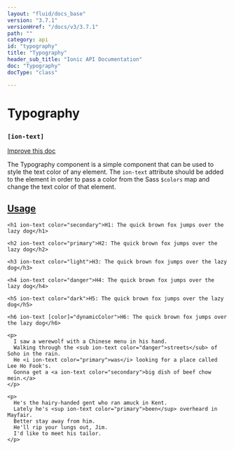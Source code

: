 ```yaml
---
layout: "fluid/docs_base"
version: "3.7.1"
versionHref: "/docs/v3/3.7.1"
path: ""
category: api
id: "typography"
title: "Typography"
header_sub_title: "Ionic API Documentation"
doc: "Typography"
docType: "class"

---
```










<h1 class="api-title">
<a class="anchor" name="typography" href="#typography"></a>

Typography
<h3><code>[ion-text]</code></h3>






</h1>

<a class="improve-v2-docs" href="http://github.com/ionic-team/ionic/edit/v3/src/components/typography/typography.ts#L3">
Improve this doc
</a>






<p>The Typography component is a simple component that can be used to style the text color of any element.
The <code>ion-text</code> attribute should be added to the element in order to pass a color from the Sass <code>$colors</code>
map and change the text color of that element.</p>




<!-- @usage tag -->

<h2><a class="anchor" name="usage" href="#usage">Usage</a></h2>

<pre><code class="lang-html">&lt;h1 ion-text color=&quot;secondary&quot;&gt;H1: The quick brown fox jumps over the lazy dog&lt;/h1&gt;

&lt;h2 ion-text color=&quot;primary&quot;&gt;H2: The quick brown fox jumps over the lazy dog&lt;/h2&gt;

&lt;h3 ion-text color=&quot;light&quot;&gt;H3: The quick brown fox jumps over the lazy dog&lt;/h3&gt;

&lt;h4 ion-text color=&quot;danger&quot;&gt;H4: The quick brown fox jumps over the lazy dog&lt;/h4&gt;

&lt;h5 ion-text color=&quot;dark&quot;&gt;H5: The quick brown fox jumps over the lazy dog&lt;/h5&gt;

&lt;h6 ion-text [color]=&quot;dynamicColor&quot;&gt;H6: The quick brown fox jumps over the lazy dog&lt;/h6&gt;

&lt;p&gt;
  I saw a werewolf with a Chinese menu in his hand.
  Walking through the &lt;sub ion-text color=&quot;danger&quot;&gt;streets&lt;/sub&gt; of Soho in the rain.
  He &lt;i ion-text color=&quot;primary&quot;&gt;was&lt;/i&gt; looking for a place called Lee Ho Fook&#39;s.
  Gonna get a &lt;a ion-text color=&quot;secondary&quot;&gt;big dish of beef chow mein.&lt;/a&gt;
&lt;/p&gt;

&lt;p&gt;
  He&#39;s the hairy-handed gent who ran amuck in Kent.
  Lately he&#39;s &lt;sup ion-text color=&quot;primary&quot;&gt;been&lt;/sup&gt; overheard in Mayfair.
  Better stay away from him.
  He&#39;ll rip your lungs out, Jim.
  I&#39;d like to meet his tailor.
&lt;/p&gt;
</code></pre>




<!-- @property tags -->



<!-- instance methods on the class -->




<!-- related link --><!-- end content block -->


<!-- end body block -->

